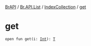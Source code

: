 [BrAPI](../../index.md) / [Br.API.List](../index.md) / [IndexCollection](index.md) / [get](./get.md)

# get

`open fun get(i: `[`Int`](https://kotlinlang.org/api/latest/jvm/stdlib/kotlin/-int/index.html)`): `[`T`](index.md#T)